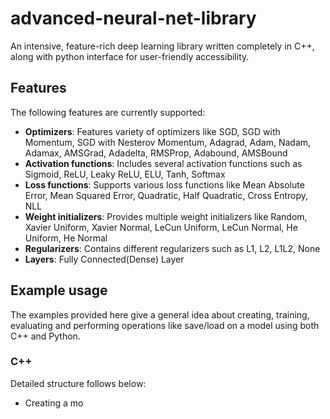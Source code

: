 # advanced-neural-net-library

An intensive, feature-rich deep learning library written completely in C++, along with python interface for user-friendly accessibility.

## Features

The following features are currently supported:

 * **Optimizers**: Features variety of optimizers like SGD, SGD with Momentum, SGD with Nesterov Momentum, Adagrad, Adam, Nadam, Adamax, AMSGrad, Adadelta, RMSProp, Adabound, AMSBound
 * **Activation functions**: Includes several activation functions such as Sigmoid, ReLU, Leaky ReLU, ELU, Tanh, Softmax
 * **Loss functions**: Supports various loss functions like Mean Absolute Error, Mean Squared Error, Quadratic, Half Quadratic, Cross Entropy, NLL
 * **Weight initializers**: Provides multiple weight initializers like Random, Xavier Uniform, Xavier Normal, LeCun Uniform, LeCun Normal, He Uniform, He Normal
 * **Regularizers**: Contains different regularizers such as L1, L2, L1L2, None
 * **Layers**: Fully Connected(Dense) Layer

## Example usage

The examples provided here give a general idea about creating, training, evaluating and performing operations like save/load on a model using both C++ and Python.

### C++

Detailed structure follows below:

* Creating a mo